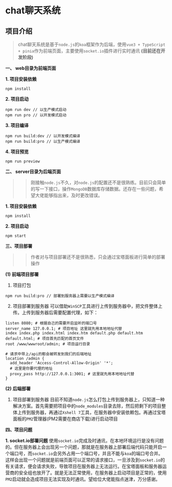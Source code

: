 # chat聊天系统

## 项目介绍

>chat聊天系统是基于`node.js`的`koa`框架作为后端，使用`vue3 + TypeScript + pinia`作为前端页面，主要使用`socket.io`插件进行实时通讯 **(目前还在开发阶段)**

**一、 web目录为前端页面**

**1. 项目安装依赖**

``` shell
npm install
```

**2. 项目启动**

``` shell
npm run dev // 以生产模式启动
npm run pro // 以开发模式启动
```

**3. 项目编译**

``` shell
npm run build:dev // 以开发模式编译
npm run build:pro // 以生产模式编译
```

**4. 项目预览**

``` shell
npm run preview
```

**二、 server目录为后端页面**

>> 刚接触`node.js`不久，对`node.js`的配置还不是很熟练。目前只会简单的写一下接口，操作`MongoDB`数据库存储数据。还存在一些问题，希望大佬能够指出来，及时更改错误。

**1. 项目安装依赖**

``` shell
npm install
```

**2. 项目启动**

``` shell
npm start
```

**三、项目部署**

>> 作者对与项目部署还不是很熟悉，只会通过宝塔面板进行简单的部署操作

**(1) 前端项目部署**

1. 项目打包

``` shell
npm run build:pro // 部署到服务器上需要以生产模式编译
```

2. 项目部署到服务器
可以借助`WinSCP`工具进行上传到服务器中，把文件整体上传。上传到服务器后需要配置代理，如下：

``` Nginx
listen 8080; # 根据自己的需要开启监听的端口号
server_name 127.0.0.1; # 项目地址 这里就先用本地地址代替
index index.php index.html index.htm default.php default.htm default.html; # 项目首先匹配的首页文件
root /www/wwwroot/admin; # 项目运行目录

# 请求中带上/api的都会被转发到我们的后端地址
location /admin {
  add_header 'Access-Control-Allow-Origin' '*';
  # 这里是你要代理的地址
  proxy_pass http://127.0.0.1:3001; # 这里就先用本地地址代替
}
```

**(2) 后端部署**

1. 项目部署到服务器
目前不知道`node.js`怎么打包上传到服务器上，只知道一种解决方案。首先需要把项目中的`node_modules`目录去除，然后把剩下的项目整体上传到服务器，再通过`Xshell 7`工具，在服务器中安装依赖包。再通过宝塔面板的`PM2`管理器(PM2需要在商店下载)进行启动项目

**四、项目问题**

**1. socket.io部署问题**
使用`socket.io`完成及时通讯，在本地环境运行是没有问题的。但在服务器上会出现另一个问题，那就是在服务器上部署后端代码只能开启一个端口号，而`socket.io`会另外占用一个端口号，并且不能与`koa`的端口号合并。这样会出现一个问题就是前端页面可以正常的请求接口，一旦涉及到`socket.io`的有关请求，便会请求失败，导致项目在服务器上无法运行。在宝塔面板和服务器运营商的安全组也放开了。就是无法正常使用，在服务器上启动项目是正常的，使用`PM2`启动就会造成项目无法实现及时通讯。望给位大佬能指点迷津，万分感谢。

